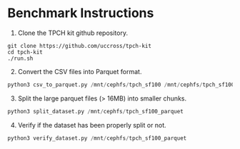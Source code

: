 # Benchmark Instructions

1. Clone the TPCH kit github repository.
```
git clone https://github.com/uccross/tpch-kit
cd tpch-kit
./run.sh
```

2. Convert the CSV files into Parquet format.
```python
python3 csv_to_parquet.py /mnt/cephfs/tpch_sf100 /mnt/cephfs/tpch_sf100_parquet
```

3. Split the large parquet files (> 16MB) into smaller chunks.
```python
python3 split_dataset.py /mnt/cephfs/tpch_sf100_parquet
```

4. Verify if the dataset has been properly split or not. 
```python
python3 verify_dataset.py /mnt/cephfs/tpch_sf100_parquet
```
